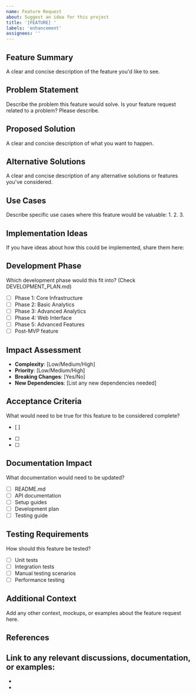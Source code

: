 ```yaml
---
name: Feature Request
about: Suggest an idea for this project
title: '[FEATURE] '
labels: 'enhancement'
assignees: ''
---
```


## Feature Summary
A clear and concise description of the feature you'd like to see.

## Problem Statement
Describe the problem this feature would solve. Is your feature request related to a problem? Please describe.

## Proposed Solution
A clear and concise description of what you want to happen.

## Alternative Solutions
A clear and concise description of any alternative solutions or features you've considered.

## Use Cases
Describe specific use cases where this feature would be valuable:
1. 
2. 
3. 

## Implementation Ideas
If you have ideas about how this could be implemented, share them here:

## Development Phase
Which development phase would this fit into? (Check DEVELOPMENT_PLAN.md)
- [ ] Phase 1: Core Infrastructure 
- [ ] Phase 2: Basic Analytics
- [ ] Phase 3: Advanced Analytics
- [ ] Phase 4: Web Interface
- [ ] Phase 5: Advanced Features
- [ ] Post-MVP feature

## Impact Assessment
- **Complexity**: [Low/Medium/High]
- **Priority**: [Low/Medium/High]
- **Breaking Changes**: [Yes/No]
- **New Dependencies**: [List any new dependencies needed]

## Acceptance Criteria
What would need to be true for this feature to be considered complete?
- [ ] 
- [ ] 
- [ ] 

## Documentation Impact
What documentation would need to be updated?
- [ ] README.md
- [ ] API documentation
- [ ] Setup guides
- [ ] Development plan
- [ ] Testing guide

## Testing Requirements
How should this feature be tested?
- [ ] Unit tests
- [ ] Integration tests
- [ ] Manual testing scenarios
- [ ] Performance testing

## Additional Context
Add any other context, mockups, or examples about the feature request here.

## References
Link to any relevant discussions, documentation, or examples:
- 
- 
- 